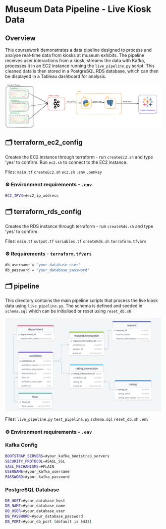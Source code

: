 # **Museum Data Pipeline - Live Kiosk Data**  


## Overview
This coursework demonstrates a data pipeline designed to process and analyse real-time data from kiosks at museum exhibits. The pipeline receives user interactions from a kiosk, streams the data with Kafka, processes it in an EC2 instance running the `live_pipeline.py` script. This cleaned data is then stored in a PostgreSQL RDS database, which can then be displayed in a Tableau dashboard for analysis.


![alt text](architecture_diagram.png)

## 🗂️ terraform_ec2_config
Creates the EC2 instance through terraform - run `createEc2.sh` and type 'yes' to confirm. Run `ec2.sh` to connect to the EC2 instance.

Files: `main.tf` `createEc2.sh` `ec2.sh` `.env` `.pemkey`

### ⚙️ Environment requirements - `.env`
```sh
EC2_IPV4=#ec2_ip_address
```


## 🗂️ terraform_rds_config
Creates the RDS instance through terraform - run `createRds.sh` and type 'yes' to confirm.


Files: `main.tf` `output.tf` `variables.tf` `createRds.sh` `terraform.tfvars`

### ⚙️ Requirements - `terraform.tfvars`
``` sh
db_username = "your_database_user"
db_password = "your_database_password"
```



## 🗂️ pipeline
This directory contains the main pipeline scripts that process the live kiosk data using `live_pipeline.py`. The schema is defined and seeded in `schema.sql` which can be initialised or reset using `reset_db.sh`

![alt text](museum_erd.png)

Files: `live_pipeline.py` `test_pipeline.py` `schema.sql` `reset_db.sh` `.env`


### ⚙️ Environment requirements - `.env`
### Kafka Config
```sh
BOOTSTRAP_SERVERS=#your_kafka_bootstrap_servers
SECURITY_PROTOCOL=#SASL_SSL
SASL_MECHANISMS=#PLAIN
USERNAME=#your_kafka_username
PASSWORD=#your_kafka_password
```
### PostgreSQL Database
```sh
DB_HOST=#your_database_host
DB_NAME=#your_database_name
DB_USER=#your_database_user
DB_PASSWORD=#your_database_password
DB_PORT=#your_db_port (default is 5432)
```
